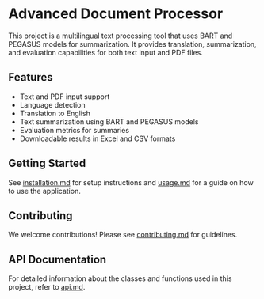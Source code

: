# Advanced Document Processor

This project is a multilingual text processing tool that uses BART and PEGASUS models for summarization. It provides translation, summarization, and evaluation capabilities for both text input and PDF files.

## Features

- Text and PDF input support
- Language detection
- Translation to English
- Text summarization using BART and PEGASUS models
- Evaluation metrics for summaries
- Downloadable results in Excel and CSV formats

## Getting Started

See [installation.md](installation.md) for setup instructions and [usage.md](usage.md) for a guide on how to use the application.

## Contributing

We welcome contributions! Please see [contributing.md](contributing.md) for guidelines.

## API Documentation

For detailed information about the classes and functions used in this project, refer to [api.md](api.md).
